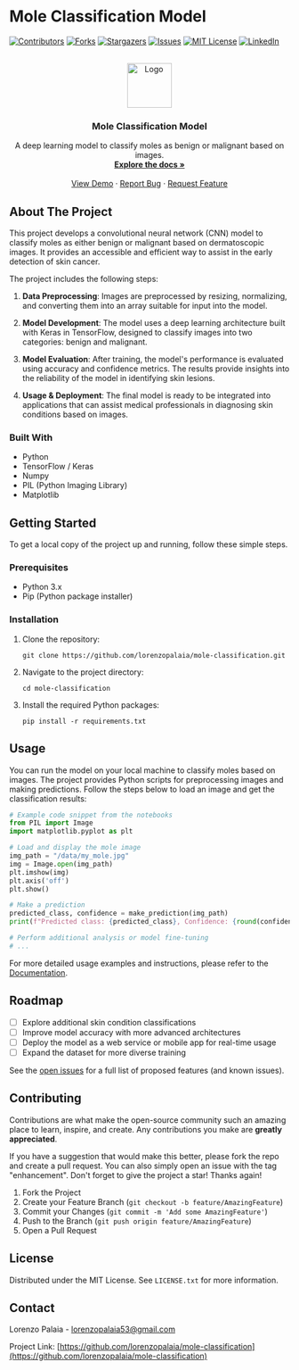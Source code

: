 # Mole Classification Model

[![Contributors][contributors-shield]][contributors-url]
[![Forks][forks-shield]][forks-url]
[![Stargazers][stars-shield]][stars-url]
[![Issues][issues-shield]][issues-url]
[![MIT License][license-shield]][license-url]
[![LinkedIn][linkedin-shield]][linkedin-url]

<!-- PROJECT LOGO -->
<br />
<div align="center">
  <a href="https://github.com/lorenzopalaia/mole-classification">
    <img src="repo_assets/logo.png" alt="Logo" width="80" height="80">
  </a>

  <h3 align="center">Mole Classification Model</h3>

  <p align="center">
    A deep learning model to classify moles as benign or malignant based on images.
    <br />
    <a href="https://github.com/yourusername/mole-classification"><strong>Explore the docs »</strong></a>
    <br />
    <br />
    <a href="https://github.com/yourusername/mole-classification">View Demo</a>
    ·
    <a href="https://github.com/yourusername/mole-classification/issues">Report Bug</a>
    ·
    <a href="https://github.com/yourusername/mole-classification/issues">Request Feature</a>
  </p>
</div>

## About The Project

This project develops a convolutional neural network (CNN) model to classify moles as either benign or malignant based on dermatoscopic images. It provides an accessible and efficient way to assist in the early detection of skin cancer.

The project includes the following steps:

1. **Data Preprocessing**: Images are preprocessed by resizing, normalizing, and converting them into an array suitable for input into the model.

2. **Model Development**: The model uses a deep learning architecture built with Keras in TensorFlow, designed to classify images into two categories: benign and malignant.

3. **Model Evaluation**: After training, the model's performance is evaluated using accuracy and confidence metrics. The results provide insights into the reliability of the model in identifying skin lesions.

4. **Usage & Deployment**: The final model is ready to be integrated into applications that can assist medical professionals in diagnosing skin conditions based on images.

### Built With

- Python
- TensorFlow / Keras
- Numpy
- PIL (Python Imaging Library)
- Matplotlib

## Getting Started

To get a local copy of the project up and running, follow these simple steps.

### Prerequisites

- Python 3.x
- Pip (Python package installer)

### Installation

1. Clone the repository:
   ```
   git clone https://github.com/lorenzopalaia/mole-classification.git
   ```
2. Navigate to the project directory:
   ```
   cd mole-classification
   ```
3. Install the required Python packages:
   ```
   pip install -r requirements.txt
   ```

## Usage

You can run the model on your local machine to classify moles based on images. The project provides Python scripts for preprocessing images and making predictions. Follow the steps below to load an image and get the classification results:

```python
# Example code snippet from the notebooks
from PIL import Image
import matplotlib.pyplot as plt

# Load and display the mole image
img_path = "/data/my_mole.jpg"
img = Image.open(img_path)
plt.imshow(img)
plt.axis('off')
plt.show()

# Make a prediction
predicted_class, confidence = make_prediction(img_path)
print(f"Predicted class: {predicted_class}, Confidence: {round(confidence * 100, 2)}%")

# Perform additional analysis or model fine-tuning
# ...
```

For more detailed usage examples and instructions, please refer to the [Documentation](https://github.com/lorenzopalaia/mole-classification).

## Roadmap

- [ ] Explore additional skin condition classifications
- [ ] Improve model accuracy with more advanced architectures
- [ ] Deploy the model as a web service or mobile app for real-time usage
- [ ] Expand the dataset for more diverse training

See the [open issues](https://github.com/lorenzopalaia/mole-classification/issues) for a full list of proposed features (and known issues).

## Contributing

Contributions are what make the open-source community such an amazing place to learn, inspire, and create. Any contributions you make are **greatly appreciated**.

If you have a suggestion that would make this better, please fork the repo and create a pull request. You can also simply open an issue with the tag "enhancement".
Don't forget to give the project a star! Thanks again!

1. Fork the Project
2. Create your Feature Branch (`git checkout -b feature/AmazingFeature`)
3. Commit your Changes (`git commit -m 'Add some AmazingFeature'`)
4. Push to the Branch (`git push origin feature/AmazingFeature`)
5. Open a Pull Request

## License

Distributed under the MIT License. See `LICENSE.txt` for more information.

## Contact

Lorenzo Palaia - lorenzopalaia53@gmail.com

Project Link: [https://github.com/lorenzopalaia/mole-classification](https://github.com/lorenzopalaia/mole-classification)

[contributors-shield]: https://img.shields.io/github/contributors/lorenzopalaia/mole-classification.svg?style=for-the-badge
[contributors-url]: https://github.com/lorenzopalaia/mole-classification/graphs/contributors
[forks-shield]: https://img.shields.io/github/forks/lorenzopalaia/mole-classification.svg?style=for-the-badge
[forks-url]: https://github.com/lorenzopalaia/mole-classification/network/members
[stars-shield]: https://img.shields.io/github/stars/lorenzopalaia/mole-classification.svg?style=for-the-badge
[stars-url]: https://github.com/lorenzopalaia/mole-classification/stargazers
[issues-shield]: https://img.shields.io/github/issues/lorenzopalaia/mole-classification.svg?style=for-the-badge
[issues-url]: https://github.com/lorenzopalaia/mole-classification/issues
[license-shield]: https://img.shields.io/github/license/lorenzopalaia/mole-classification.svg?style=for-the-badge
[license-url]: https://github.com/lorenzopalaia/mole-classification/blob/master/LICENSE.txt
[linkedin-shield]: https://img.shields.io/badge/-LinkedIn-black.svg?style=for-the-badge&logo=linkedin&colorB=555
[linkedin-url]: https://linkedin.com/in/lorenzopalaia
